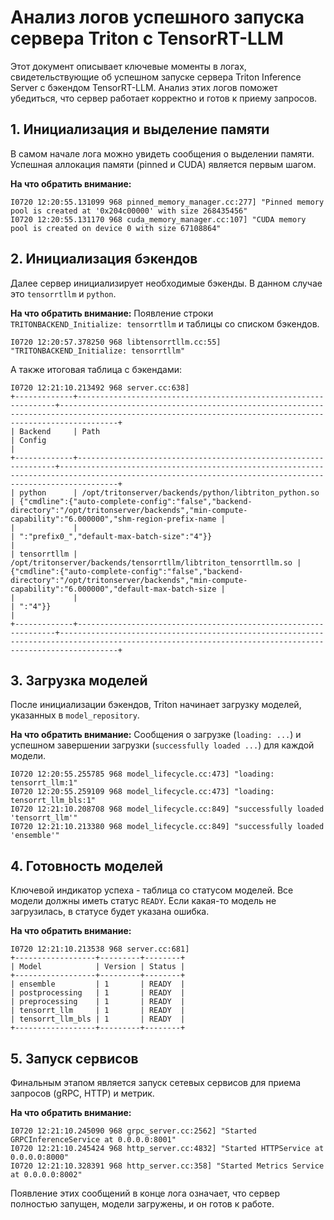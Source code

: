 # Анализ логов успешного запуска сервера Triton с TensorRT-LLM

Этот документ описывает ключевые моменты в логах, свидетельствующие об успешном запуске сервера Triton Inference Server с бэкендом TensorRT-LLM. Анализ этих логов поможет убедиться, что сервер работает корректно и готов к приему запросов.

## 1. Инициализация и выделение памяти

В самом начале лога можно увидеть сообщения о выделении памяти. Успешная аллокация памяти (pinned и CUDA) является первым шагом.

**На что обратить внимание:**

```
I0720 12:20:55.131099 968 pinned_memory_manager.cc:277] "Pinned memory pool is created at '0x204c00000' with size 268435456"
I0720 12:20:55.131170 968 cuda_memory_manager.cc:107] "CUDA memory pool is created on device 0 with size 67108864"
```

## 2. Инициализация бэкендов

Далее сервер инициализирует необходимые бэкенды. В данном случае это `tensorrtllm` и `python`.

**На что обратить внимание:**
Появление строки `TRITONBACKEND_Initialize: tensorrtllm` и таблицы со списком бэкендов.

```
I0720 12:20:57.378250 968 libtensorrtllm.cc:55] "TRITONBACKEND_Initialize: tensorrtllm"
```

А также итоговая таблица с бэкендами:
```
I0720 12:21:10.213492 968 server.cc:638]
+-------------+-----------------------------------------------------------------+---------------------------------------------------------------------------------------------------------------------------------------------------------+
| Backend     | Path                                                            | Config                                                                                                                                                  |
+-------------+-----------------------------------------------------------------+---------------------------------------------------------------------------------------------------------------------------------------------------------+
| python      | /opt/tritonserver/backends/python/libtriton_python.so           | {"cmdline":{"auto-complete-config":"false","backend-directory":"/opt/tritonserver/backends","min-compute-capability":"6.000000","shm-region-prefix-name |
|             |                                                                 | ":"prefix0_","default-max-batch-size":"4"}}                                                                                                             |
| tensorrtllm | /opt/tritonserver/backends/tensorrtllm/libtriton_tensorrtllm.so | {"cmdline":{"auto-complete-config":"false","backend-directory":"/opt/tritonserver/backends","min-compute-capability":"6.000000","default-max-batch-size |
|             |                                                                 | ":"4"}}                                                                                                                                                 |
+-------------+-----------------------------------------------------------------+---------------------------------------------------------------------------------------------------------------------------------------------------------+
```

## 3. Загрузка моделей

После инициализации бэкендов, Triton начинает загрузку моделей, указанных в `model_repository`.

**На что обратить внимание:**
Сообщения о загрузке (`loading: ...`) и успешном завершении загрузки (`successfully loaded ...`) для каждой модели.

```
I0720 12:20:55.255785 968 model_lifecycle.cc:473] "loading: tensorrt_llm:1"
I0720 12:20:55.259109 968 model_lifecycle.cc:473] "loading: tensorrt_llm_bls:1"
I0720 12:21:10.208708 968 model_lifecycle.cc:849] "successfully loaded 'tensorrt_llm'"
I0720 12:21:10.213380 968 model_lifecycle.cc:849] "successfully loaded 'ensemble'"
```

## 4. Готовность моделей

Ключевой индикатор успеха - таблица со статусом моделей. Все модели должны иметь статус `READY`. Если какая-то модель не загрузилась, в статусе будет указана ошибка.

**На что обратить внимание:**

```
I0720 12:21:10.213538 968 server.cc:681]
+------------------+---------+--------+
| Model            | Version | Status |
+------------------+---------+--------+
| ensemble         | 1       | READY  |
| postprocessing   | 1       | READY  |
| preprocessing    | 1       | READY  |
| tensorrt_llm     | 1       | READY  |
| tensorrt_llm_bls | 1       | READY  |
+------------------+---------+--------+
```

## 5. Запуск сервисов

Финальным этапом является запуск сетевых сервисов для приема запросов (gRPC, HTTP) и метрик.

**На что обратить внимание:**

```
I0720 12:21:10.245090 968 grpc_server.cc:2562] "Started GRPCInferenceService at 0.0.0.0:8001"
I0720 12:21:10.245424 968 http_server.cc:4832] "Started HTTPService at 0.0.0.0:8000"
I0720 12:21:10.328391 968 http_server.cc:358] "Started Metrics Service at 0.0.0.0:8002"
```

Появление этих сообщений в конце лога означает, что сервер полностью запущен, модели загружены, и он готов к работе. 